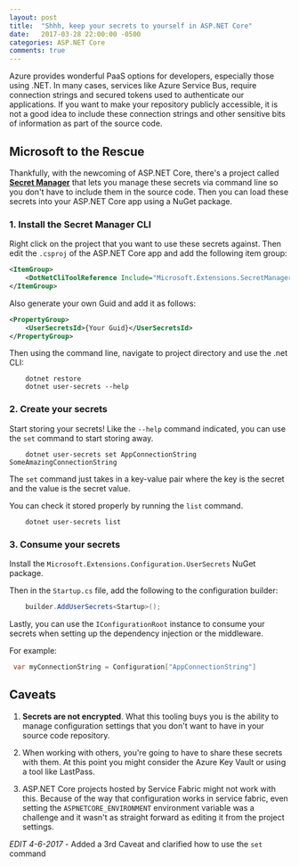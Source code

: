```yaml
---
layout: post
title:  "Shhh, keep your secrets to yourself in ASP.NET Core"
date:   2017-03-28 22:00:00 -0500
categories: ASP.NET Core
comments: true
---
```


Azure provides wonderful PaaS options for developers, especially those using .NET. In many cases, services like Azure Service Bus, require connection strings and secured tokens used to authenticate our applications. If you want to make your repository publicly accessible, it is not a good idea to include these connection strings and other sensitive bits of information as part of the source code.

## Microsoft to the Rescue

Thankfully, with the newcoming of ASP.NET Core, there's a project called **[Secret Manager](https://github.com/aspnet/DotNetTools)** that lets you manage these secrets via command line so you don't have to include them in the source code. Then you can load these secrets into your ASP.NET Core app using a NuGet package.

### 1. Install the Secret Manager CLI

Right click on the project that you want to use these secrets against. Then edit the `.csproj` of the ASP.NET Core app and add the following item group:

``` xml
<ItemGroup>
    <DotNetCliToolReference Include="Microsoft.Extensions.SecretManager.Tools" Version="1.0.0" />
</ItemGroup>
```

Also generate your own Guid and add it as follows:

``` xml
<PropertyGroup>
    <UserSecretsId>{Your Guid}</UserSecretsId>
</PropertyGroup>
```

Then using the command line, navigate to project directory and use the .net CLI:

```
    dotnet restore
    dotnet user-secrets --help
```

### 2. Create your secrets

Start storing your secrets! Like the `--help` command indicated, you can use the `set` command to start storing away.

```
    dotnet user-secrets set AppConnectionString SomeAmazingConnectionString
```

The `set` command just takes in a key-value pair where the key is the secret and the value is the secret value.

You can check it stored properly by running the `list` command.

```
    dotnet user-secrets list 
```

### 3. Consume your secrets 

Install the `Microsoft.Extensions.Configuration.UserSecrets` NuGet package.

Then in the `Startup.cs` file, add the following to the configuration builder:

``` csharp
    builder.AddUserSecrets<Startup>();
```

Lastly, you can use the `IConfigurationRoot` instance to consume your secrets when setting up the dependency injection or the middleware. 

For example:

``` csharp
 var myConnectionString = Configuration["AppConnectionString"]
```

## Caveats

1. **Secrets are not encrypted**. What this tooling buys you is the ability to manage configuration settings that you don't want to have in your source code repository.

2. When working with others, you're going to have to share these secrets with them. At this point you might consider the Azure Key Vault or using a tool like LastPass.

3. ASP.NET Core projects hosted by Service Fabric might not work with this. Because of the way that configuration works in service fabric, even setting the `ASPNETCORE_ENVIRONMENT` environment variable was a challenge and it wasn't as straight forward as editing it from the project settings.

*EDIT 4-6-2017* - Added a 3rd Caveat and clarified how to use the `set` command